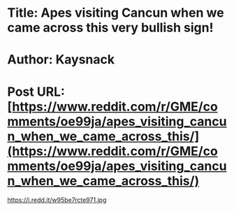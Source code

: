 # Title: Apes visiting Cancun when we came across this very bullish sign!
# Author: Kaysnack
# Post URL: [https://www.reddit.com/r/GME/comments/oe99ja/apes_visiting_cancun_when_we_came_across_this/](https://www.reddit.com/r/GME/comments/oe99ja/apes_visiting_cancun_when_we_came_across_this/)


https://i.redd.it/w95be7rcte971.jpg